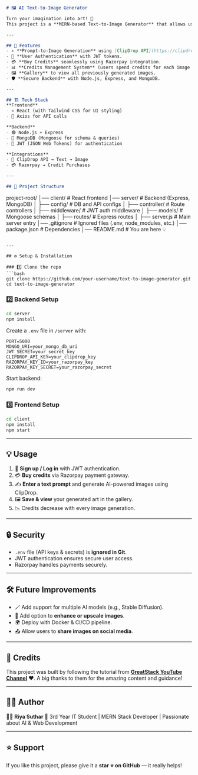 ```markdown
# 🖼️ AI Text-to-Image Generator

Turn your imagination into art! 🎨  
This project is a **MERN-based Text-to-Image Generator** that allows users to generate images from text prompts, buy credits securely, and manage their profile with authentication.  

---

## 🚀 Features
- ✍️ **Prompt-to-Image Generation** using [ClipDrop API](https://clipdrop.co/).
- 🔐 **User Authentication** with JWT tokens.
- 💳 **Buy Credits** seamlessly using Razorpay integration.
- 📊 **Credits Management System** (users spend credits for each image generated).
- 🖼️ **Gallery** to view all previously generated images.
- 🛡️ **Secure Backend** with Node.js, Express, and MongoDB.

---

## 🏗️ Tech Stack
**Frontend**
- ⚛️ React (with Tailwind CSS for UI styling)
- 🔄 Axios for API calls

**Backend**
- 🟢 Node.js + Express
- 🍃 MongoDB (Mongoose for schema & queries)
- 🔑 JWT (JSON Web Tokens) for authentication

**Integrations**
- 🎨 ClipDrop API → Text → Image
- 💳 Razorpay → Credit Purchases

---

## 📂 Project Structure
```

project-root/
│── client/             # React frontend
│── server/             # Backend (Express, MongoDB)
│   ├── config/         # DB and API configs
│   ├── controller/     # Route controllers
│   ├── middleware/     # JWT auth middleware
│   ├── models/         # Mongoose schemas
│   ├── routes/         # Express routes
│   ├── server.js       # Main server entry
│── .gitignore          # Ignored files (.env, node\_modules, etc.)
│── package.json        # Dependencies
│── README.md           # You are here 💡

````

---

## ⚙️ Setup & Installation

### 1️⃣ Clone the repo
```bash
git clone https://github.com/your-username/text-to-image-generator.git
cd text-to-image-generator
````

### 2️⃣ Backend Setup

```bash
cd server
npm install
```

Create a `.env` file in `/server` with:

```
PORT=5000
MONGO_URI=your_mongo_db_uri
JWT_SECRET=your_secret_key
CLIPDROP_API_KEY=your_clipdrop_key
RAZORPAY_KEY_ID=your_razorpay_key
RAZORPAY_KEY_SECRET=your_razorpay_secret
```

Start backend:

```bash
npm run dev
```

### 3️⃣ Frontend Setup

```bash
cd client
npm install
npm start
```

---

## 💡 Usage

1. 🔑 **Sign up / Log in** with JWT authentication.
2. 💳 **Buy credits** via Razorpay payment gateway.
3. ✍️ **Enter a text prompt** and generate AI-powered images using ClipDrop.
4. 🖼️ **Save & view** your generated art in the gallery.
5. 📉 Credits decrease with every image generation.

---


## 🔒 Security

* `.env` file (API keys & secrets) is **ignored in Git**.
* JWT authentication ensures secure user access.
* Razorpay handles payments securely.

---

## 🛠️ Future Improvements

* 🪄 Add support for multiple AI models (e.g., Stable Diffusion).
* 🎨 Add option to **enhance or upscale images**.
* 🌍 Deploy with Docker & CI/CD pipeline.
* 📤 Allow users to **share images on social media**.

---

## 🤝 Credits

This project was built by following the tutorial from **[GreatStack YouTube Channel](https://www.youtube.com/@GreatStackDev)** ❤️.
A big thanks to them for the amazing content and guidance!

---

## 🧑‍💻 Author

👩‍💻 **Riya Suthar**
📌 3rd Year IT Student | MERN Stack Developer | Passionate about AI & Web Development

---

## ⭐ Support

If you like this project, please give it a **star ⭐ on GitHub** — it really helps!

```

